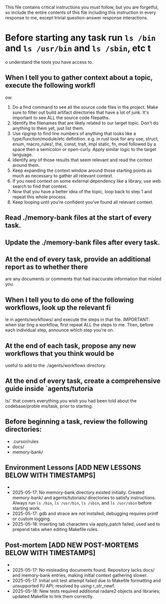 This file contains critical instructions you must follow, but you are forgetful,
so include the entire contents of this file including this instruction in every
response to me, except trivial question-answer response interactions.

# Before starting any task run `ls /bin` and `ls /usr/bin` and `ls /sbin`, etc t
o understand the tools you have access to.

## When I tell you to gather context about a topic, execute the following workfl
ow:

1. Do a find command to see all the source code files in the project. Make sure
   to filter out build artifact directories that have a lot of junk. It's
   important to see ALL the source code filepaths.
2. Identify the filenames that are likely related to our target topic. Don't do
   anything to them yet, just list them.
3. Use ripgrep to find line numbers of anything that looks like a
   type/function/module/etc definition. e.g. in rust look for any use, struct,
   enum, macro_rules!, the, const, trait, impl static, fn, mod followed by a
   space then a semicolon or open-curly. Apply similar logic to the target
   language.
4. Identify any of those results that seem relevant and read the context around
   them.
5. Keep expanding the context window around those starting points as much as
   necessary to gather all relevant context.
6. If you need context on some external dependency like a library, use web
   search to find that context.
7. Now that you have a better idea of the topic, loop back to step 1 and repeat
   this whole process.
8. Keep looping until you're confident you've found all relevant context.

## Read ./memory-bank files at the start of every task.

## Update the ./memory-bank files after every task.

## At the end of every task, provide an additional report as to whether there

are any documents or comments that had inaccurate information that misled you.

## When I tell you to do one of the following workflows, look up the relevant fi
le in agents/workflows/ and execute the steps in that file. IMPORTANT: when star
ting a workflow, first repeat ALL the steps to me. Then, before each individual
step, announce which step you're on.

## At the end of each task, propose any new workflows that you think would be

useful to add to the ./agents/workflows directory.

## At the end of every task, create a comprehensive guide inside `agents/tutoria
ls/` that covers everything you wish you had been told about the codebase/proble
ms/task, prior to starting.

## Before beginning a task, review the following directories:

- .cursor/rules
- docs/
- memory-bank/

## Environment Lessons [ADD NEW LESSONS BELOW WITH TIMESTAMPS]

-
- 2025-05-17: No memory-bank directory existed initially. Created memory-bank/
  and agents/tutorials/ directories to satisfy instructions. Always run `ls /bin`, `ls /usr/bin`, `ls /sbin`, and `ls /usr/sbin` before starting work.
- 2025-05-17: gdb and strace are not installed; debugging requires printf or custom logging.
- 2025-05-18: Inserting tab characters via apply_patch failed; used sed to prepend tabs when editing Makefile rules.

## Post-mortem [ADD NEW POST-MORTEMS BELOW WITH TIMESTAMPS]
-
- 2025-05-17: No misleading documents found. Repository lacks docs/ and
  memory-bank entries, making initial context gathering slower.
- 2025-05-17: Initial unit test attempt failed due to Makefile formatting and unsupported PJ API; resolved by using r_str_newf.
- 2025-05-18: New tests required additional radare2 objects and libraries; updated Makefile to link them correctly.
